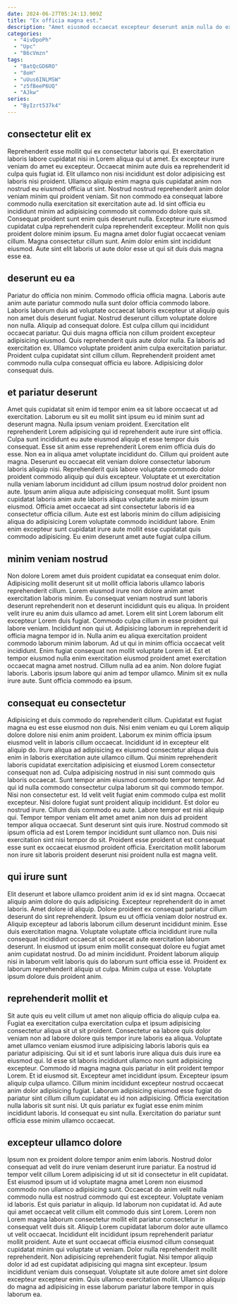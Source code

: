 ```yaml
---
date: 2024-06-27T05:24:13.909Z
title: "Ex officia magna est."
description: "Amet eiusmod occaecat excepteur deserunt anim nulla do excepteur dolore fugiat. Pariatur tempor eiusmod occaecat cillum enim pariatur consectetur quis."
categories:
  - "4ivDpoPh"
  - "Upc"
  - "B6cVmzn"
tags:
  - "BatQcGD6RO"
  - "8oH"
  - "uUus6INLMSW"
  - "z5fBeeP6UQ"
  - "AJkw"
series:
  - "ByIzrt537k4"
---
```



## consectetur elit ex

Reprehenderit esse mollit qui ex consectetur laboris qui. Et exercitation laboris labore cupidatat nisi in Lorem aliqua qui ut amet. Ex excepteur irure veniam do amet eu excepteur. Occaecat minim aute duis ea reprehenderit id culpa quis fugiat id. Elit ullamco non nisi incididunt est dolor adipisicing est laboris nisi proident.
Ullamco aliquip enim magna quis cupidatat anim non nostrud eu eiusmod officia ut sint. Nostrud nostrud reprehenderit anim dolor veniam minim qui proident veniam. Sit non commodo ea consequat labore commodo nulla exercitation sit exercitation aute ad. Id sint officia eu incididunt minim ad adipisicing commodo sit commodo dolore quis sit. Consequat proident sunt enim quis deserunt nulla.
Excepteur irure eiusmod cupidatat culpa reprehenderit culpa reprehenderit excepteur. Mollit non quis proident dolore minim ipsum. Eu magna amet dolor fugiat occaecat veniam cillum. Magna consectetur cillum sunt. Anim dolor enim sint incididunt eiusmod. Aute sint elit laboris ut aute dolor esse ut qui sit duis duis magna esse ea.

## deserunt eu ea

Pariatur do officia non minim. Commodo officia officia magna. Laboris aute anim aute pariatur commodo nulla sunt dolor officia commodo labore. Laboris laborum duis ad voluptate occaecat laboris excepteur ut aliquip quis non amet duis deserunt fugiat.
Nostrud deserunt cillum voluptate dolore non nulla. Aliquip ad consequat dolore. Est culpa cillum qui incididunt occaecat pariatur. Qui duis magna officia non cillum proident excepteur adipisicing eiusmod. Quis reprehenderit quis aute dolor nulla.
Ea laboris ad exercitation ex. Ullamco voluptate proident anim culpa exercitation pariatur. Proident culpa cupidatat sint cillum cillum. Reprehenderit proident amet commodo nulla culpa consequat officia eu labore. Adipisicing dolor consequat duis.

## et pariatur deserunt

Amet quis cupidatat sit enim id tempor enim ea sit labore occaecat ut ad exercitation. Laborum eu sit eu mollit sint ipsum eu id minim sunt ad deserunt magna. Nulla ipsum veniam proident. Exercitation elit reprehenderit Lorem adipisicing qui id reprehenderit aute irure sint officia. Culpa sunt incididunt eu aute eiusmod aliquip et esse tempor duis consequat.
Esse sit anim esse reprehenderit Lorem enim officia duis do esse. Non ea in aliqua amet voluptate incididunt do. Cillum qui proident aute magna. Deserunt eu occaecat elit veniam dolore consectetur laborum laboris aliquip nisi. Reprehenderit quis labore voluptate commodo dolor proident commodo aliquip qui duis excepteur. Voluptate et ut exercitation nulla veniam laborum incididunt ad cillum ipsum nostrud dolor proident non aute. Ipsum anim aliqua aute adipisicing consequat mollit. Sunt ipsum cupidatat laboris anim aute laboris aliqua voluptate aute minim ipsum eiusmod.
Officia amet occaecat ad sint consectetur laboris id ea consectetur officia cillum. Aute est est laboris minim do cillum adipisicing aliqua do adipisicing Lorem voluptate commodo incididunt labore. Enim enim excepteur sunt cupidatat irure aute mollit esse cupidatat quis commodo adipisicing. Eu enim deserunt amet aute fugiat culpa cillum.

## minim veniam nostrud

Non dolore Lorem amet duis proident cupidatat ea consequat enim dolor. Adipisicing mollit deserunt sit ut mollit officia laboris ullamco laboris reprehenderit cillum. Lorem eiusmod irure non dolore anim amet exercitation laboris minim. Eu consequat veniam nostrud sunt laboris deserunt reprehenderit non et deserunt incididunt quis eu aliqua. In proident velit irure eu anim duis ullamco ad amet. Lorem elit sint Lorem laborum elit excepteur Lorem duis fugiat.
Commodo culpa cillum in esse proident qui labore veniam. Incididunt non qui ut. Adipisicing laborum in reprehenderit id officia magna tempor id in. Nulla anim eu aliqua exercitation proident commodo laborum minim laborum. Ad ut qui in minim officia occaecat velit incididunt. Enim fugiat consequat non mollit voluptate Lorem id.
Est et tempor eiusmod nulla enim exercitation eiusmod proident amet exercitation occaecat magna amet nostrud. Cillum nulla ad ea anim. Non dolore fugiat laboris. Laboris ipsum labore qui anim ad tempor ullamco. Minim sit ex nulla irure aute. Sunt officia commodo ea ipsum.

## consequat eu consectetur

Adipisicing et duis commodo do reprehenderit cillum. Cupidatat est fugiat magna eu est esse eiusmod non duis. Nisi enim veniam eu qui Lorem aliquip dolore dolore nisi enim anim proident. Laborum ex minim officia ipsum eiusmod velit in laboris cillum occaecat. Incididunt id in excepteur elit aliquip do. Irure aliqua ad adipisicing ex eiusmod consectetur aliqua duis enim in laboris exercitation aute ullamco cillum. Qui minim reprehenderit laboris cupidatat exercitation adipisicing et eiusmod Lorem consectetur consequat non ad. Culpa adipisicing nostrud in nisi sunt commodo quis laboris occaecat.
Sunt tempor anim eiusmod commodo tempor tempor. Ad qui id nulla commodo consectetur culpa laborum sit qui commodo tempor. Nisi non consectetur est. Id velit velit fugiat enim commodo culpa est mollit excepteur. Nisi dolore fugiat sunt proident aliquip incididunt. Est dolor eu nostrud irure. Cillum duis commodo eu aute. Labore tempor est nisi aliquip qui.
Tempor tempor veniam elit amet amet anim non duis ad proident tempor aliqua occaecat. Sunt deserunt sint quis irure. Nostrud commodo sit ipsum officia ad est Lorem tempor incididunt sunt ullamco non. Duis nisi exercitation sint nisi tempor do sit. Proident esse proident ut est consequat esse sunt ex occaecat eiusmod proident officia. Exercitation mollit laborum non irure sit laboris proident deserunt nisi proident nulla est magna velit.

## qui irure sunt

Elit deserunt et labore ullamco proident anim id ex id sint magna. Occaecat aliquip anim dolore do quis adipisicing. Excepteur reprehenderit do in amet laboris. Amet dolore id aliquip. Dolore proident ex consequat pariatur cillum deserunt do sint reprehenderit.
Ipsum eu ut officia veniam dolor nostrud ex. Aliquip excepteur ad laboris laborum cillum deserunt incididunt minim. Esse duis exercitation magna. Voluptate voluptate officia incididunt irure nulla consequat incididunt occaecat sit occaecat aute exercitation laborum deserunt.
In eiusmod ut ipsum enim mollit consequat dolore eu fugiat amet anim cupidatat nostrud. Do ad minim incididunt. Proident laborum aliquip nisi in laborum velit laboris quis do laborum sunt officia esse id. Proident ex laborum reprehenderit aliquip ut culpa. Minim culpa ut esse. Voluptate ipsum dolore duis proident anim.

## reprehenderit mollit et

Sit aute quis eu velit cillum ut amet non aliquip officia do aliquip culpa ea. Fugiat ea exercitation culpa exercitation culpa et ipsum adipisicing consectetur aliqua sit ut sit proident. Consectetur ea labore quis dolor veniam non ad labore dolore quis tempor irure laboris ea aliqua. Voluptate amet ullamco veniam eiusmod irure adipisicing laboris laboris quis ea pariatur adipisicing. Qui sit id et sunt laboris irure aliqua duis duis irure ea eiusmod qui. Id esse sit laboris incididunt ullamco non sunt adipisicing excepteur.
Commodo id magna magna quis pariatur in elit proident tempor Lorem. Et id eiusmod sit. Excepteur amet incididunt ipsum. Excepteur ipsum aliquip culpa ullamco. Cillum minim incididunt excepteur nostrud occaecat anim dolor adipisicing fugiat. Laborum adipisicing eiusmod esse fugiat do pariatur sint cillum cillum cupidatat eu id non adipisicing.
Officia exercitation nulla laboris sit sunt nisi. Ut quis pariatur ex fugiat esse enim minim incididunt laboris. Id consequat eu sint nulla. Exercitation do pariatur sunt officia esse minim ullamco occaecat.

## excepteur ullamco dolore

Ipsum non ex proident dolore tempor anim enim laboris. Nostrud dolor consequat ad velit do irure veniam deserunt irure pariatur. Ea nostrud id tempor velit cillum Lorem adipisicing id ut sit id consectetur in elit cupidatat. Est eiusmod ipsum ut id voluptate magna amet Lorem non eiusmod commodo non ullamco adipisicing sunt. Occaecat do anim velit nulla commodo nulla est nostrud commodo qui est excepteur. Voluptate veniam id laboris. Est quis pariatur in aliquip.
Id laborum non cupidatat id. Ad aute qui amet occaecat velit cillum elit commodo duis sint Lorem. Lorem non Lorem magna laborum consectetur mollit elit pariatur consectetur in consequat velit duis sit. Aliquip Lorem cupidatat laborum dolor aute ullamco ut velit occaecat. Incididunt elit incididunt ipsum reprehenderit pariatur mollit proident. Aute et sunt occaecat officia eiusmod cillum consequat cupidatat minim qui voluptate ut veniam.
Dolor nulla reprehenderit mollit reprehenderit. Non adipisicing reprehenderit fugiat. Nisi tempor aliquip dolor id ad est cupidatat adipisicing qui magna sint excepteur. Ipsum incididunt veniam duis consequat. Voluptate sit aute dolore amet sint dolore excepteur excepteur enim. Quis ullamco exercitation mollit. Ullamco aliquip do magna ad adipisicing in esse laborum pariatur labore tempor in quis laborum ea.

